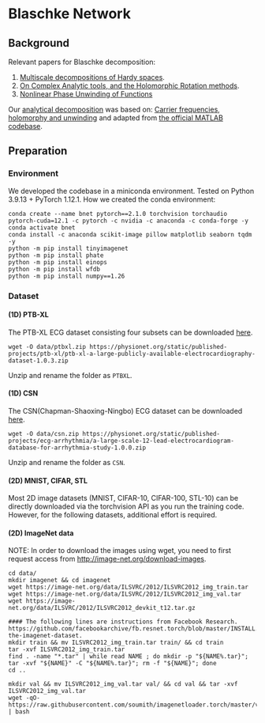# Blaschke Network

## Background
Relevant papers for Blaschke decomposition:
1. [Multiscale decompositions of Hardy spaces](https://arxiv.org/pdf/2101.05311).
2. [On Complex Analytic tools, and the Holomorphic Rotation methods](https://arxiv.org/pdf/2210.01949).
3. [Nonlinear Phase Unwinding of Functions](https://arxiv.org/pdf/1508.01241)

Our [analytical decomposition](src/analytical/analytical_decomposition.py) was based on:
[Carrier frequencies, holomorphy and unwinding](https://arxiv.org/pdf/1606.06475) and
adapted from [the official MATLAB codebase](https://github.com/hautiengwu/BlaschkeDecomposition).

## Preparation

### Environment
We developed the codebase in a miniconda environment.
Tested on Python 3.9.13 + PyTorch 1.12.1.
How we created the conda environment:
```
conda create --name bnet pytorch==2.1.0 torchvision torchaudio pytorch-cuda=12.1 -c pytorch -c nvidia -c anaconda -c conda-forge -y
conda activate bnet
conda install -c anaconda scikit-image pillow matplotlib seaborn tqdm -y
python -m pip install tinyimagenet
python -m pip install phate
python -m pip install einops
python -m pip install wfdb
python -m pip install numpy==1.26
```


### Dataset
#### (1D) PTB-XL
The PTB-XL ECG dataset consisting four subsets can be downloaded [here](https://physionet.org/content/ptb-xl/1.0.3/).

```
wget -O data/ptbxl.zip https://physionet.org/static/published-projects/ptb-xl/ptb-xl-a-large-publicly-available-electrocardiography-dataset-1.0.3.zip
```
Unzip and rename the folder as `PTBXL`.

#### (1D) CSN
The CSN(Chapman-Shaoxing-Ningbo) ECG dataset can be downloaded [here](https://physionet.org/content/ecg-arrhythmia/1.0.0/).

```
wget -O data/csn.zip https://physionet.org/static/published-projects/ecg-arrhythmia/a-large-scale-12-lead-electrocardiogram-database-for-arrhythmia-study-1.0.0.zip
```
Unzip and rename the folder as `CSN`.


#### (2D) MNIST, CIFAR, STL
Most 2D image datasets (MNIST, CIFAR-10, CIFAR-100, STL-10) can be directly downloaded via the torchvision API as you run the training code. However, for the following datasets, additional effort is required.

#### (2D) ImageNet data
NOTE: In order to download the images using wget, you need to first request access from http://image-net.org/download-images.
```
cd data/
mkdir imagenet && cd imagenet
wget https://image-net.org/data/ILSVRC/2012/ILSVRC2012_img_train.tar
wget https://image-net.org/data/ILSVRC/2012/ILSVRC2012_img_val.tar
wget https://image-net.org/data/ILSVRC/2012/ILSVRC2012_devkit_t12.tar.gz

#### The following lines are instructions from Facebook Research. https://github.com/facebookarchive/fb.resnet.torch/blob/master/INSTALL.md#download-the-imagenet-dataset.
mkdir train && mv ILSVRC2012_img_train.tar train/ && cd train
tar -xvf ILSVRC2012_img_train.tar
find . -name "*.tar" | while read NAME ; do mkdir -p "${NAME%.tar}"; tar -xvf "${NAME}" -C "${NAME%.tar}"; rm -f "${NAME}"; done
cd ..

mkdir val && mv ILSVRC2012_img_val.tar val/ && cd val && tar -xvf ILSVRC2012_img_val.tar
wget -qO- https://raw.githubusercontent.com/soumith/imagenetloader.torch/master/valprep.sh | bash

```
